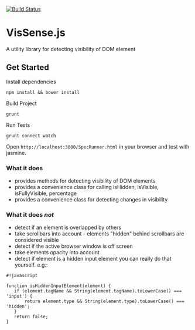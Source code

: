 [![Build Status](https://api.travis-ci.org/vissense/vissense.png?branch=master)](https://api.travis-ci.org/vissense/vissense)

# VisSense.js

A utility library for detecting visibility of DOM element

## Get Started

Install dependencies

`npm install && bower install`

Build Project

`grunt`

Run Tests

`grunt connect watch`

Open `http://localhost:3000/SpecRunner.html` in your browser and test with jasmine.


### What it does
 * provides methods for detecting visibility of DOM elements
 * provides a convenience class for calling isHidden, isVisible, isFullyVisible, percentage
 * provides a convenience class for detecting changes in visibility

### What it does *not*
 * detect if an element is overlapped by others
 * take scrollbars into account - elements "hidden" behind scrollbars are considered visible
 * detect if the active browser window is off screen
 * take elements opacity into account
 * detect if element is a hidden input element
   you can really do that yourself. e.g.:

```
#!javascript

function isHiddenInputElement(element) {
   if (element.tagName && String(element.tagName).toLowerCase() === 'input') {
       return element.type && String(element.type).toLowerCase() === 'hidden';
   }
   return false;
}
```
